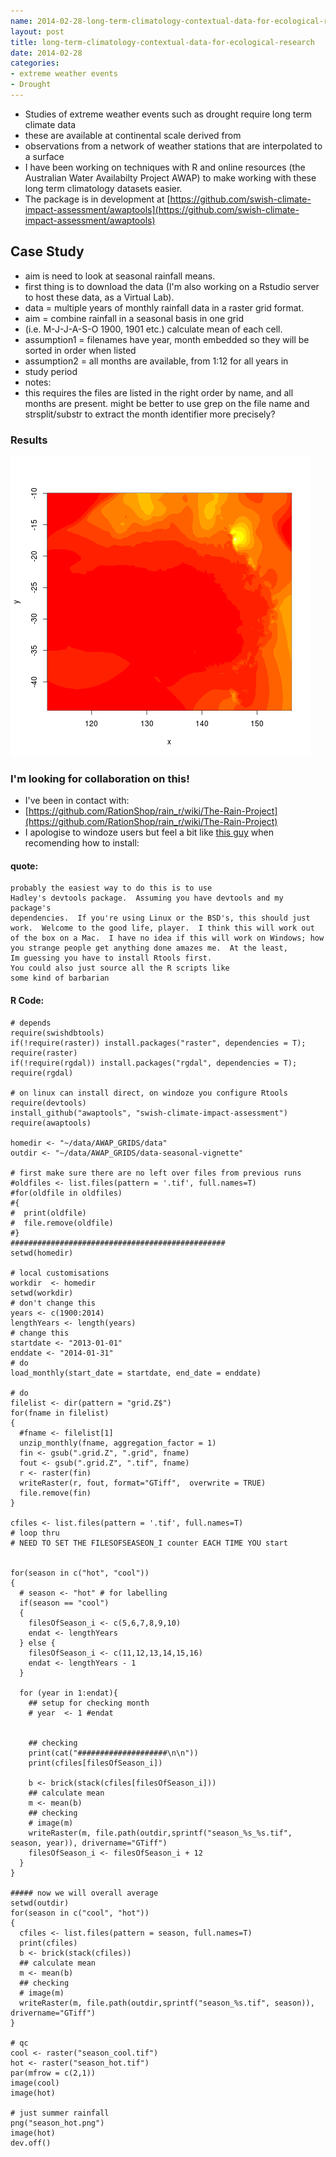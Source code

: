 ```yaml
---
name: 2014-02-28-long-term-climatology-contextual-data-for-ecological-research
layout: post
title: long-term-climatology-contextual-data-for-ecological-research
date: 2014-02-28
categories:
- extreme weather events
- Drought
---
```


- Studies of extreme weather events such as drought require long term climate data 
- these are available at continental scale derived from
- observations from a network of weather stations that are interpolated to a surface
- I have been working on techniques with R and online resources (the Australian Water Availabilty Project AWAP) to make working with these long term climatology datasets easier.
- The package is in development at [https://github.com/swish-climate-impact-assessment/awaptools](https://github.com/swish-climate-impact-assessment/awaptools)


## Case Study
   
- aim is need to look at seasonal rainfall means.
- first thing is to download the data (I'm also working on a Rstudio server to host these data, as a Virtual Lab).
- data = multiple years of monthly rainfall data in a raster grid format. 
- aim = combine rainfall in a seasonal basis in one grid
- (i.e. M-J-J-A-S-O 1900, 1901 etc.) calculate mean of each cell. 
- assumption1 = filenames have year, month embedded so they will be sorted in order when listed 
- assumption2 = all months are available, from 1:12 for all years in
- study period
- notes: 
- this requires the files are listed in the right order by name, and all months are present. might be better to use grep on the file name and strsplit/substr to extract the month identifier more precisely? 


### Results

![alttext](/images/season_hot.png)
  
### I'm looking for collaboration on this!

- I've been in contact with:
- [https://github.com/RationShop/rain_r/wiki/The-Rain-Project](https://github.com/RationShop/rain_r/wiki/The-Rain-Project)
- I apologise to windoze users but feel a bit like [this guy](http://librestats.com/2014/02/24/how-to-make-a-bad-password-with-r/) when recomending how to install:

#### quote:
    probably the easiest way to do this is to use
    Hadley's devtools package.  Assuming you have devtools and my package's
    dependencies.  If you're using Linux or the BSD's, this should just
    work.  Welcome to the good life, player.  I think this will work out
    of the box on a Mac.  I have no idea if this will work on Windows; how
    you strange people get anything done amazes me.  At the least,
    Im guessing you have to install Rtools first.  
    You could also just source all the R scripts like 
    some kind of barbarian

<p></p>

#### R Code:
    # depends
    require(swishdbtools)
    if(!require(raster)) install.packages("raster", dependencies = T); require(raster)
    if(!require(rgdal)) install.packages("rgdal", dependencies = T); require(rgdal)

    # on linux can install direct, on windoze you configure Rtools
    require(devtools)
    install_github("awaptools", "swish-climate-impact-assessment")
    require(awaptools)

    homedir <- "~/data/AWAP_GRIDS/data"
    outdir <- "~/data/AWAP_GRIDS/data-seasonal-vignette"
     
    # first make sure there are no left over files from previous runs
    #oldfiles <- list.files(pattern = '.tif', full.names=T) 
    #for(oldfile in oldfiles)
    #{
    #  print(oldfile)
    #  file.remove(oldfile)
    #}
    ################################################
    setwd(homedir)
     
    # local customisations
    workdir  <- homedir
    setwd(workdir)
    # don't change this
    years <- c(1900:2014)
    lengthYears <- length(years)
    # change this
    startdate <- "2013-01-01"
    enddate <- "2014-01-31"
    # do
    load_monthly(start_date = startdate, end_date = enddate)
     
    # do
    filelist <- dir(pattern = "grid.Z$")
    for(fname in filelist)
    {
      #fname <- filelist[1]
      unzip_monthly(fname, aggregation_factor = 1)
      fin <- gsub(".grid.Z", ".grid", fname)
      fout <- gsub(".grid.Z", ".tif", fname)
      r <- raster(fin)
      writeRaster(r, fout, format="GTiff",  overwrite = TRUE)
      file.remove(fin)
    }
     
    cfiles <- list.files(pattern = '.tif', full.names=T) 
    # loop thru
    # NEED TO SET THE FILESOFSEASEON_I counter EACH TIME YOU start
     
     
    for(season in c("hot", "cool"))
    {
      # season <- "hot" # for labelling
      if(season == "cool")
      {
        filesOfSeason_i <- c(5,6,7,8,9,10)  
        endat <- lengthYears
      } else {
        filesOfSeason_i <- c(11,12,13,14,15,16) 
        endat <- lengthYears - 1
      }
      
      for (year in 1:endat){ 
        ## setup for checking month 
        # year  <- 1 #endat
        
        
        ## checking
        print(cat("####################\n\n"))
        print(cfiles[filesOfSeason_i])
        
        b <- brick(stack(cfiles[filesOfSeason_i])) 
        ## calculate mean 
        m <- mean(b) 
        ## checking 
        # image(m) 
        writeRaster(m, file.path(outdir,sprintf("season_%s_%s.tif", season, year)), drivername="GTiff")
        filesOfSeason_i <- filesOfSeason_i + 12
      } 
    }
     
    ##### now we will overall average
    setwd(outdir)
    for(season in c("cool", "hot"))
    {
      cfiles <- list.files(pattern = season, full.names=T)   
      print(cfiles)
      b <- brick(stack(cfiles)) 
      ## calculate mean 
      m <- mean(b) 
      ## checking 
      # image(m) 
      writeRaster(m, file.path(outdir,sprintf("season_%s.tif", season)), drivername="GTiff")
    }
     
    # qc
    cool <- raster("season_cool.tif")
    hot <- raster("season_hot.tif")
    par(mfrow = c(2,1))
    image(cool)
    image(hot)
     
    # just summer rainfall
    png("season_hot.png")
    image(hot)
    dev.off()
